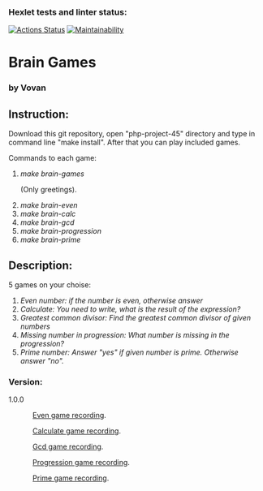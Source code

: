 ### Hexlet tests and linter status:
[![Actions Status](https://github.com/vladimr-xz/php-project-45/actions/workflows/hexlet-check.yml/badge.svg)](https://github.com/vladimr-xz/php-project-45/actions)
[![Maintainability](https://api.codeclimate.com/v1/badges/202d3101c6c9f93522f9/maintainability)](https://codeclimate.com/github/vladimr-xz/php-project-45/maintainability)

<h1>Brain Games</h1>
<h3>by Vovan</h3>

<h2>Instruction:</h2>
<p>Download this git repository, open "php-project-45" directory and type in command line "make install". After that you can play included games.</p>

<p>Commands to each game:</p>
<ol>
<li><em>make brain-games</em></li> <p>(Only greetings).</p>
<li><em>make brain-even</em></li>
<li><em>make brain-calc</em></li>
<li><em>make brain-gcd</em></li>
<li><em>make brain-progression</em></li>
<li><em>make brain-prime</em></li>
</ol>


<h2>Description:</h2>

<p>5 games on your choise:</p>
<ol>
<li><em>Even number: if the number is even, otherwise answer</em></li>
<li><em>Calculate: You need to write, what is the result of the expression?</em></li>
<li><em>Greatest common divisor: Find the greatest common divisor of given numbers</em></li>
<li><em>Missing number in progression: What number is missing in the progression?</em></li>
<li><em>Prime number: Answer "yes" if given number is prime. Otherwise answer "no".</em></li>
</ol>
<h3>Version:</h3>
<p>1.0.0</p>


<ol>
<ul><a href="https://asciinema.org/a/ZouwUVNYbJeL8zEu4r2UsdMH8">Even game recording</a>.</ul>

<ul><a href="https://asciinema.org/a/6nPNIhLQn5A90mlBUv3sRlEjc">Calculate game recording</a>.</ul>

<ul><a href="https://asciinema.org/a/G22BJf9UqWAOoi7tWUmEohUxV">Gcd game recording</a>.</ul>

<ul><a href="https://asciinema.org/a/GdoWnbhyEeoM2uOuflxkFtRXi">Progression game recording</a>.</ul>

<ul><a href="https://asciinema.org/a/W0jIMRfxlXYk1SVGpismh1vwK">Prime game recording</a>.</ul>
</ol>
 
